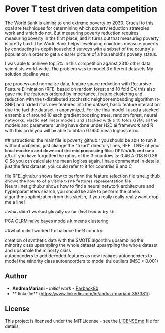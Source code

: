 # Pover T test driven data competition 
The World Bank is aiming to end extreme poverty by 2030. Crucial to this goal are techniques for determining which poverty reduction strategies work and which do not. But measuring poverty reduction requires measuring poverty in the first place, and it turns out that measuring poverty is pretty hard. The World Bank helps developing countries measure poverty by conducting in-depth household surveys with a subset of the country's population in order to get a clearer picture of a household's poverty status.


I was able to achieve top 5% in this competition against 2310 other data scientists world-wide. The problem was to model 3 different datasets
My solution pipeline was: 

pre process and normalize data,
feature space reduction with Recursive Feature Elimination (RFE) based on random forest and 10 fold CV, this also gave me the features ordered by importance, 
feature clustering and reduction with the t-distributed stochastic neighbor embedding algorithm (t-SNE) and added it as new features into the dataset,
basic feature interaction due the fact the dataset in anonymized. 
For the final model i used a stacked ensemble of around 10 each gradient boosting trees, random forest, neural networks, elastic net linear models and stacked with a 10 folds GBM, all the models and parameters tuning have done under H2O.ai framework and R
with this code you will be able to obtain 0.1650 mean logloss error. 

##instructions: 
the main file is poverty_github.r you should be able to run it without problems, just change the "fread" directory lines, RFE, TSNE of your local machine and download the mid processing files: 
RFE/a/b/b and tsne a/b.
if you have forgotten the ratios of the 3 countries is:
 0.46 A
 0.18 B
 0.36 C
 So you can calculate the mean logloss again.
 I have commented in details just the first dataset, you could refer to it for countries B and C 

file RFE_github.r shows how to perform the feature selection
file tsne_github shows the how to of a viable t-sne features rapresentation
file Neural_net_github.r shows how to find a neural netwtork architecture and hyperparameters search, you should be able to perform the others algorithms optimization from this sketch, if you really really really want drop me a line!

#what didn't worked globally so far (feel free to try it):

PCA
GLRM
naive bayes models
k means clustering 

##what didn't worked for balance the B country:

creation of synthetic data with the SMOTE algorithm
upsampling the minority class
upsampling the whole dataset
upsampling the whole dataset and upsample the minority class  
autoencoders to add decoded features as new features
autoencoders to model the minority class 
autoencorders to model the outliers (MSE < 0.001)





## Author

* **Andrea Mariani** - *Initial work* - [Payback80](https://github.com/Payback80)
* ** linkedin** (https://www.linkedin.com/in/andrea-mariani-353381/)

## License

This project is licensed under the MIT License - see the [LICENSE.md](LICENSE.md) file for details


